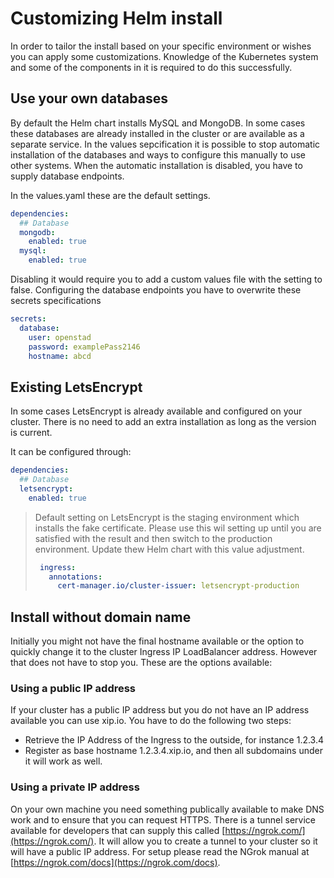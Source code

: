 # Customizing Helm install

In order to tailor the install based on your specific environment or wishes you can apply some customizations.
Knowledge of the Kubernetes system and some of the components in it is required to do this successfully.

## Use your own databases

By default the Helm chart installs MySQL and MongoDB. In some cases these databases are already installed in the cluster or are available as a separate service.
In the values sepcification it is possible to stop automatic installation of the databases and ways to configure this manually to use other systems.
When the automatic installation is disabled, you have to supply database endpoints.

In the values.yaml these are the default settings.

```yaml
dependencies:
  ## Database
  mongodb:
    enabled: true
  mysql:
    enabled: true
```

Disabling it would require you to add a custom values file with the setting to false.
Configuring the database endpoints you have to overwrite these secrets specifications

```yaml
secrets:
  database:
    user: openstad
    password: examplePass2146
    hostname: abcd
```

## Existing LetsEncrypt

In some cases LetsEncrypt is already available and configured on your cluster.
There is no need to add an extra installation as long as the version is current.

It can be configured through:

```yaml
dependencies:
  ## Database
  letsencrypt:
    enabled: true
```

> Default setting on LetsEncrypt is the staging environment which installs the fake certificate.
> Please use this wil setting up until you are satisfied with the result and then switch to the production environment.
> Update thew Helm chart with this value adjustment.
>
> ```yaml
>  ingress:
>    annotations:
>      cert-manager.io/cluster-issuer: letsencrypt-production
> ```

## Install without domain name

Initially you might not have the final hostname available or the option to quickly change it to the cluster Ingress IP LoadBalancer address.
However that does not have to stop you. These are the options available:

### Using a public IP address

If your cluster has a public IP address but you do not have an IP address available you can use xip.io.
You have to do the following two steps:

- Retrieve the IP Address of the Ingress to the outside, for instance 1.2.3.4
- Register as base hostname 1.2.3.4.xip.io, and then all subdomains under it will work as well.

### Using a private IP address

On your own machine you need something publically available to make DNS work and to ensure that you can request HTTPS.
There is a tunnel service available for developers that can supply this called [https://ngrok.com/](https://ngrok.com/).
It will allow you to create a tunnel to your cluster so it will have a public IP address.
For setup please read the NGrok manual at [https://ngrok.com/docs](https://ngrok.com/docs).
